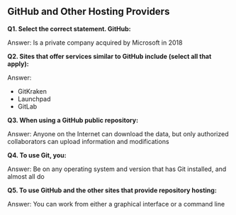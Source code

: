 ## GitHub and Other Hosting Providers

**Q1. Select the correct statement. GitHub:**

Answer: Is a private company acquired by Microsoft in 2018

**Q2. Sites that offer services similar to GitHub include (select all that apply):**

Answer: 
* GitKraken
* Launchpad
* GitLab

**Q3. When using a GitHub public repository:**

Answer: Anyone on the Internet can download the data, but only authorized collaborators can upload information and modifications

**Q4. To use Git, you:**

Answer: Be on any operating system and version that has Git installed, and almost all do

**Q5. To use GitHub and the other sites that provide repository hosting:**

Answer: You can work from either a graphical interface or a command line
